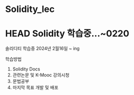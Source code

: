 # Solidity_lec
HEAD
Solidity 학습중...~0220
=======
솔리디티 학습중
2024년 2월16일 ~ ing 

학습방법
1. Solidity Docs
2. 관련논문 및 K-Mooc 강의시청
3. 문법공부
4. 마지막 목표 개발 및 배포

